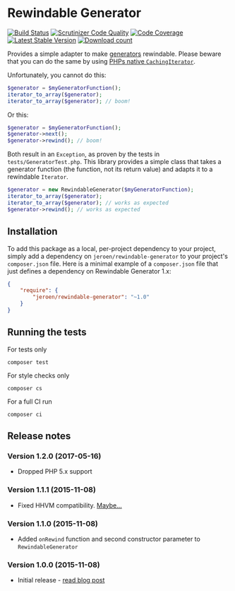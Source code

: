 # Rewindable Generator

[![Build Status](https://secure.travis-ci.org/JeroenDeDauw/RewindableGenerator.png?branch=master)](http://travis-ci.org/JeroenDeDauw/RewindableGenerator)
[![Scrutinizer Code Quality](https://scrutinizer-ci.com/g/JeroenDeDauw/RewindableGenerator/badges/quality-score.png?b=master)](https://scrutinizer-ci.com/g/JeroenDeDauw/RewindableGenerator/?branch=master)
[![Code Coverage](https://scrutinizer-ci.com/g/JeroenDeDauw/RewindableGenerator/badges/coverage.png?b=master)](https://scrutinizer-ci.com/g/JeroenDeDauw/RewindableGenerator/?branch=master)
[![Latest Stable Version](https://poser.pugx.org/jeroen/rewindable-generator/version.png)](https://packagist.org/packages/jeroen/rewindable-generator)
[![Download count](https://poser.pugx.org/jeroen/rewindable-generator/d/total.png)](https://packagist.org/packages/jeroen/rewindable-generator)

Provides a simple adapter to make [generators](http://php.net/manual/en/language.generators.overview.php) rewindable. Please beware that you can do the same by using [PHPs native `CachingIterator`](https://secure.php.net/manual/en/class.cachingiterator.php).

Unfortunately, you cannot do this:

```php
$generator = $myGeneratorFunction();
iterator_to_array($generator);
iterator_to_array($generator); // boom!
```

Or this:

```php
$generator = $myGeneratorFunction();
$generator->next();
$generator->rewind(); // boom!
```

Both result in an `Exception`, as proven by the tests in `tests/GeneratorTest.php`. This library provides
a simple class that takes a generator function (the function, not its return value) and adapts it to
a rewindable `Iterator`.

```php
$generator = new RewindableGenerator($myGeneratorFunction);
iterator_to_array($generator);
iterator_to_array($generator); // works as expected
$generator->rewind(); // works as expected
```

## Installation

To add this package as a local, per-project dependency to your project, simply add a
dependency on `jeroen/rewindable-generator` to your project's `composer.json` file.
Here is a minimal example of a `composer.json` file that just defines a dependency on
Rewindable Generator 1.x:

```json
{
    "require": {
        "jeroen/rewindable-generator": "~1.0"
    }
}
```

## Running the tests

For tests only

    composer test

For style checks only

	composer cs

For a full CI run

	composer ci

## Release notes

### Version 1.2.0 (2017-05-16)

* Dropped PHP 5.x support

### Version 1.1.1 (2015-11-08)

* Fixed HHVM compatibility. [Maybe...](https://github.com/facebook/hhvm/issues/1871)

### Version 1.1.0 (2015-11-08)

* Added `onRewind` function and second constructor parameter to `RewindableGenerator`

### Version 1.0.0 (2015-11-08)

* Initial release - [read blog post](http://www.bn2vs.com/blog/2015/11/08/rewindable-php-generators/)
